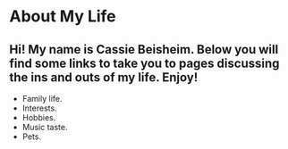 # About My Life
Hi! My name is Cassie Beisheim. Below you will find some links to take you to pages discussing the ins and outs of my life. Enjoy!
-----------
  * Family life.  
  * Interests.  
  * Hobbies.  
  * Music taste.  
  * Pets.  
